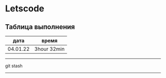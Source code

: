# Letscode

## Таблица выполнения

| дата     | время       |
| -------- | ----------- |
| 04.01.22 | 3hour 32min |

---

git stash

---
